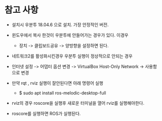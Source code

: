 # 참고 사항

- 설치시 우분투 18.04.6 으로 설치. 가장 안정적인 버전.
- 윈도우에서 복사 한것이 우분투에 안들어가는 경우가 있다. 이경우 
  - 장치 -> 클립보드공유 -> 양방향을 설정하면 된다.
- 네트워크2를 활성화시킨경우 우분투 실행이 정상적으로 안되는 경우
- 인터넷 설정 -> 어댑터 옵션 변경 -> VirtualBox Host-Only Network -> 사용함으로 변경

- 만약 rqt , rviz 실행이 잘안된다면 아래 명령어 실행
  - $ sudo apt install ros-melodic-desktop-full

- rviz의 경우 roscore을 실행후 새로운 터미널을 열어 rviz를 실행해야한다.
- roscore를 실행하면 ROS가 실행된다.